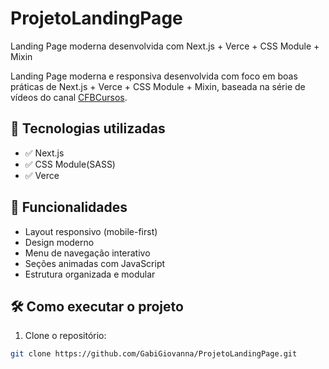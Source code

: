 # ProjetoLandingPage
Landing Page moderna desenvolvida com Next.js + Verce + CSS Module + Mixin


Landing Page moderna e responsiva desenvolvida com foco em boas práticas de Next.js + Verce + CSS Module + Mixin, baseada na série de vídeos do canal [CFBCursos](https://www.youtube.com/watch?v=QaGHoQgEaJc&list=PLDcRxzkqEbDzvXYmteTMVBBTEdCEDlkQq&index=1).

## 🚀 Tecnologias utilizadas

- ✅ Next.js
- ✅ CSS Module(SASS)
- ✅ Verce

## 📌 Funcionalidades

- Layout responsivo (mobile-first)
- Design moderno
- Menu de navegação interativo
- Seções animadas com JavaScript
- Estrutura organizada e modular

## 🛠️ Como executar o projeto

1. Clone o repositório:
```bash
git clone https://github.com/GabiGiovanna/ProjetoLandingPage.git
